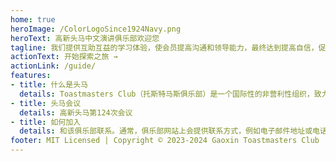 ```yaml
---
home: true
heroImage: /ColorLogoSince1924Navy.png
heroText: 高新头马中文演讲俱乐部欢迎您
tagline: 我们提供互助互益的学习体验，使会员提高沟通和领导能力，最终达到提高自信，促进个人成长的目标
actionText: 开始探索之旅 →
actionLink: /guide/
features:
- title: 什么是头马
  details: Toastmasters Club（托斯特马斯俱乐部）是一个国际性的非营利性组织，致力于帮助会员提升演讲、沟通和领导能力。
- title: 头马会议
  details: 高新头马第124次会议
- title: 如何加入
  details: 和该俱乐部联系。通常，俱乐部网站上会提供联系方式，例如电子邮件地址或电话号码。你也可以通过直接参加该俱乐部的一次会议来了解更多信息。
footer: MIT Licensed | Copyright © 2023-2024 Gaoxin Toastmasters Club
---
```

